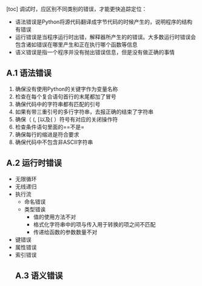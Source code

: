 [toc]
调试时，应区别不同类别的错误，才能更快追踪定位：
+ 语法错误是Python将源代码翻译成字节代码的时候产生的，说明程序的结构有错误
+ 运行错误是当程序运行时出错，解释器所产生的的错误。大多数运行时错误会包含诸如错误在哪里产生和正在执行哪个函数等信息
+ 语义错误是指一个程序并没有抛出错误信息，但是没有做正确的事情
## A.1 语法错误
1. 确保没有使用Python的关键字作为变量名称
2. 检查在每个复合语句首行的末尾都加了冒号
3. 确保代码中的字符串都有匹配的引号
4. 如果有带三重引号的多行字符串，去报正确的结束了字符串
5. 确保（ (, [以及{ ）符号有对应的关闭操作符
6. 检查条件语句里面的==不是=
7. 确保每行的缩进是符合要求
8. 确保代码中不包含非ASCII字符串
## A.2 运行时错误
+ 无限循环
+ 无线递归
+ 执行流
    + 命名错误
    + 类型错诶
      + 值的使用方法不对
      + 格式化字符串中的项与传入用于转换的项之间不匹配
      + 传递给函数的参数数量不对
+ 键错误
+ 属性错误
+ 索引错误
  ## A.3 语义错误
  